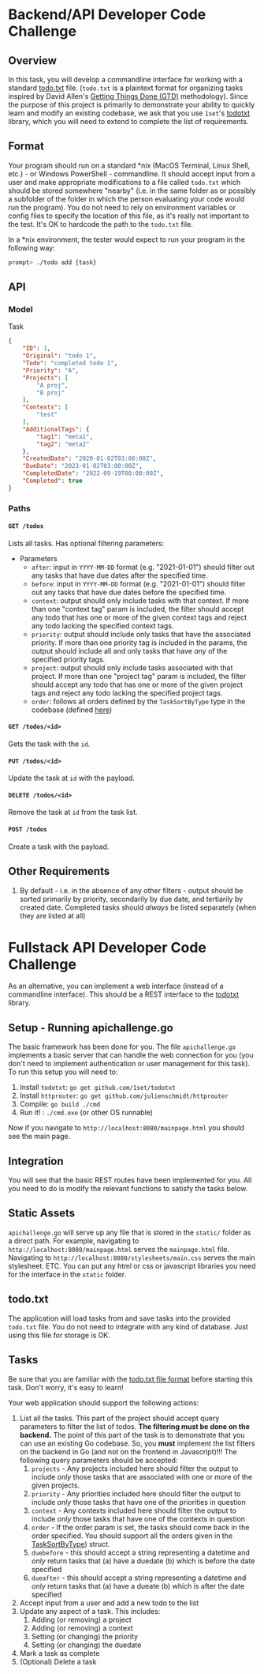# Backend/API Developer Code Challenge

## Overview

In this task, you will develop a commandline interface for working with a standard [todo.txt](http://todotxt.org/) file.  (`todo.txt` is a plaintext format for organizing tasks inspired by David Allen's [Getting Things Done (GTD)](https://en.wikipedia.org/wiki/Getting_Things_Done) methodology).  Since the purpose of this project is primarily to demonstrate your ability to quickly learn and modify an existing codebase, we ask that you use `1set`'s [todotxt](https://github.com/1set/todotxt) library, which you will need to extend to complete the list of requirements.

## Format

Your program should run on a standard \*nix (MacOS Terminal, Linux Shell, etc.) - or Windows PowerShell - commandline.  It should accept input from a user and make appropriate modifications to a file called `todo.txt` which should be stored somewhere "nearby" (i.e. in the same folder as or possibly a subfolder of the folder in which the person evaluating your code would run the program).  You do not need to rely on environment variables or config files to specify the location of this file, as it's really not important to the test.  It's OK to hardcode the path to the `todo.txt` file.

In a \*nix environment, the tester would expect to run your program in the following way:

```bash
prompt> ./todo add {task}
```
## API
### Model
Task
```json
{
	"ID": 1,
	"Original": "todo 1",
	"Todo": "completed todo 1",
	"Priority": "A",
	"Projects": [
		"A proj",
		"B proj"
	],
	"Contexts": [
		"test"
	],
	"AdditionalTags": {
		"tag1": "meta1",
		"tag2": "meta2"
	},
	"CreatedDate": "2020-01-02T03:00:00Z",
	"DueDate": "2023-01-02T03:00:00Z",
	"CompletedDate": "2022-09-19T00:00:00Z",
	"Completed": true
}
```
### Paths
#### `GET /todos`
Lists all tasks. Has optional filtering parameters:
- Parameters
  - `after`:  input in `YYYY-MM-DD` format (e.g. "2021-01-01") should filter out any tasks that have due dates after the specified time.
  - `before`: input in `YYYY-MM-DD` format (e.g. "2021-01-01") should filter out any tasks that have due dates before the specified time.
  - `context`: output should only include tasks with that context.  If more than one "context tag" param is included, the filter should accept any todo that has one or more of the given context tags and reject any todo lacking the specified context tags.
  - `priority`: output should include only tasks that have the associated priority.  If more than one priority tag is included in the params, the output should include all and only tasks that have *any* of the specified priority tags.
  - `project`: output should only include tasks associated with that project.  If more than one "project tag" param is included, the filter should accept any todo that has one or more of the given project tags and reject any todo lacking the specified project tags.
  - `order`:  follows all orders defined by the `TaskSortByType` type in the codebase (defined [here](https://pkg.go.dev/github.com/1set/todotxt#TaskSortByType))

#### `GET /todos/<id>`
Gets the task with the `id`.

#### `PUT /todos/<id>`
Update the task at `id` with the payload.

#### `DELETE /todos/<id>`
Remove the task at `id` from the task list.

#### `POST /todos`
Create a task with the payload.

## Other Requirements

1. By default - i.e. in the absence of any other filters - output should be sorted primarily by priority, secondarily by due date, and tertiarily by created date.  Completed tasks should *always* be listed separately (when they are listed at all)


#  Fullstack API Developer Code Challenge

As an alternative, you can implement a web interface (instead of a commandline interface).  This should be a REST interface to the [todotxt](https://github.com/1set/todotxt) library.  

## Setup - Running apichallenge.go

The basic framework has been done for you.  The file `apichallenge.go` implements a basic server that can handle the web connection for you (you don't need to implement authentication or user management for this task).  To run this setup you will need to:

1. Install `todotxt`: `go get github.com/1set/todotxt`
2. Install `httprouter`: `go get github.com/julienschmidt/httprouter`
3. Compile: `go build ./cmd`
4. Run it! : `./cmd.exe` (or other OS runnable)

Now if you navigate to `http://localhost:8080/mainpage.html` you should see the main page.

## Integration

You will see that the basic REST routes have been implemented for you.  All you need to do is modify the relevant functions to satisfy the tasks below.

## Static Assets

`apichallenge.go` will serve up any file that is stored in the `static/` folder as a direct path.  For example, navigating to `http://localhost:8080/mainpage.html` serves the `mainpage.html` file.  Navigating to `http://localhost:8080/stylesheets/main.css` serves the main stylesheet.  ETC.  You can put any html or css or javascript libraries you need for the interface in the `static` folder.

## todo.txt

The application will load tasks from and save tasks into the provided `todo.txt` file.  You do not need to integrate with any kind of database.  Just using this file for storage is OK.

## Tasks

Be sure that you are familiar with the [todo.txt file format](http://todotxt.org/) before starting this task.  Don't worry, it's easy to learn!

Your web application should support the following actions:

1. List all the tasks.  This part of the project should accept query parameters to filter the list of todos.  **The filtering must be done on the backend.**  The point of this part of the task is to demonstrate that you can use an existing Go codebase.  So, you **must** implement the list filters on the backend in Go (and not on the frontend in Javascript)!!!  The following query parameters should be accepted:
    1. `projects` - Any projects included here should filter the output to include *only* those tasks that are associated with one or more of the given projects.
    2. `priority` - Any priorities included here should filter the output to include *only* those tasks that have one of the priorities in question
    3. `context` - Any contexts included here should filter the output to include *only* those tasks that have one of the contexts in question
    4. `order` - If the order param is set, the tasks should come back in the order specified.  You should support all the orders given in the [TaskSortByType](https://pkg.go.dev/github.com/1set/todotxt#TaskSortByType)) struct.
    5. `duebefore` - this should accept a string representing a datetime and *only* return tasks that (a) have a duedate (b) which is before the date specified
    6. `dueafter` - this should accept a string representing a datetime and *only* return tasks that (a) have a dueate (b) which is after the date specified
2. Accept input from a user and add a new todo to the list
3. Update any aspect of a task.  This includes:
    1. Adding (or removing) a project
    2. Adding (or removing) a context
    3. Setting (or changing) the priority
    4. Setting (or changing) the duedate
4. Mark a task as complete
5. (Optional) Delete a task